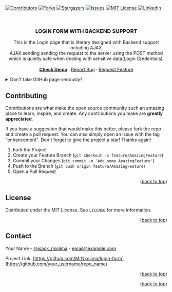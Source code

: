 
<a name="readme-top"></a>

[![Contributors][contributors-shield]][contributors-url]
[![Forks][forks-shield]][forks-url]
[![Stargazers][stars-shield]][stars-url]
[![Issues][issues-shield]][issues-url]
[![MIT License][license-shield]][license-url]
[![LinkedIn][linkedin-shield]][linkedin-url]



<br />
<div align="center">

  <h3 align="center">LOGIN FORM WITH BACKEND SUPPORT</h3>

  <p align="center">
    This is the Login page that is literary designed with Backend support including AJAX.
    <br />
    AJAX sending sending the request to the server using the POST method which is quietly safe when dealing with sensitive data(Login Credentials).
    <br />
    <br />
    <a href="https://mrnkolima.github.io/login-form/"><strong>Check Demo</strong></a>
    .
    <a href="https://github.com/MrNkolima/login-form/issues">Report Bug</a>
    ·
    <a href="https://github.com/MrNkolima/login-form/login-form/issues">Request Feature</a>
  </p>
</div>



<details>
  <summary>Don't take GitHub page seriously?</summary>
  <ol>
    Remainder!:: You can only view front-end design only with github pages.
    <br />
       SETUPS
    <br />
     <li> Make a database named "LOGIN" and within it, create a table named "users" which will have two rows "email" and "pwd", you can insert datas whatever you like.</li>
     <li> Make sure "root" has a password "master123" unless you change it from the source code.</li>
     </ol>
</details>

<!-- CONTRIBUTING -->
## Contributing

Contributions are what make the open source community such an amazing place to learn, inspire, and create. Any contributions you make are **greatly appreciated**.

If you have a suggestion that would make this better, please fork the repo and create a pull request. You can also simply open an issue with the tag "enhancement".
Don't forget to give the project a star! Thanks again!

1. Fork the Project
2. Create your Feature Branch (`git checkout -b feature/AmazingFeature`)
3. Commit your Changes (`git commit -m 'Add some AmazingFeature'`)
4. Push to the Branch (`git push origin feature/AmazingFeature`)
5. Open a Pull Request

<p align="right">(<a href="#readme-top">back to top</a>)</p>



<!-- LICENSE -->
## License

Distributed under the MIT License. See `LICENSE` for more information.

<p align="right">(<a href="#readme-top">back to top</a>)</p>



<!-- CONTACT -->
## Contact

Your Name - [@isack_nkolima](https://twitter.com/your_username) - email@example.com

Project Link: [https://github.com/MrNkolima/login-form](https://github.com/your_username/repo_name)

<p align="right">(<a href="#readme-top">back to top</a>)</p>

<p align="right">(<a href="#readme-top">back to top</a>)</p>



<!-- MARKDOWN LINKS & IMAGES -->
<!-- https://www.markdownguide.org/basic-syntax/#reference-style-links -->
[contributors-shield]: https://img.shields.io/github/contributors/othneildrew/Best-README-Template.svg?style=for-the-badge
[contributors-url]: https://github.com/othneildrew/Best-README-Template/graphs/contributors
[forks-shield]: https://img.shields.io/github/forks/othneildrew/Best-README-Template.svg?style=for-the-badge
[forks-url]: https://github.com/othneildrew/Best-README-Template/network/members
[stars-shield]: https://img.shields.io/github/stars/othneildrew/Best-README-Template.svg?style=for-the-badge
[stars-url]: https://github.com/othneildrew/Best-README-Template/stargazers
[issues-shield]: https://img.shields.io/github/issues/othneildrew/Best-README-Template.svg?style=for-the-badge
[issues-url]: https://github.com/othneildrew/Best-README-Template/issues
[license-shield]: https://img.shields.io/github/license/othneildrew/Best-README-Template.svg?style=for-the-badge
[license-url]: https://github.com/othneildrew/Best-README-Template/blob/master/LICENSE.txt
[linkedin-shield]: https://img.shields.io/badge/-LinkedIn-black.svg?style=for-the-badge&logo=linkedin&colorB=555
[linkedin-url]: https://linkedin.com/in/othneildrew
[product-screenshot]: screenshot.png